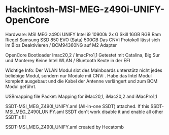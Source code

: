 # Hackintosh-MSI-MEG-z490i-UNIFY-OpenCore

Hardware:
MSI MEG z490i UNIFY
Intel i9 10900k
2x G Skill 16GB RGB Ram Riegel
Samsung SSD 850 EVO (Sata) 500GB
Das CNVi Protokoll lässt sich im Bios Deaktivieren / BCM94360NG auf M2 Adapter



OpenCore Bootloader
Imac20,2 / ImacPro1,1
Getestet mit Catalina, Big Sur und Monterey
Keine Intel WLAN / Bluetooth Kexte in der EFI

Wichtige Info: Der WLAN Modul slot des Mainboards unterstütz nicht jedes beliebige Modul, sondern nur Module mit CNVi . Habe das Intel Modul komplett ausgebaut und die Kabel der Antenne verlängert und zum BCM Modul geführt.

USBmapping file Packet: Mapping for iMac20,1, iMac20,2 and iMacPro1,1

SSDT-MSI_MEG_Z490I_UNIFY.aml (All-in-one SSDT) attached. If this SSDT-MSI_MEG_Z490I_UNIFY.aml SSDT don't work disable it and enable all other SSDT´s !!!

SSDT-MSI_MEG_Z490I_UNIFY.aml created by Hecatomb
